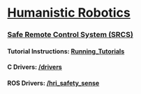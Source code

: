 
<h1><a href="http://humanisticrobotics.com" target="_blank">Humanistic Robotics</a></h1>

<h3><a href="http://humanisticrobotics.com/products/safe-remote-control" target="_blank">Safe Remote Control System (SRCS)</a></h3>


#### Tutorial Instructions: [Running_Tutorials](Running_Tutorials.md)
#### C Drivers: [/drivers](/drivers)
#### ROS Drivers: [/hri_safety_sense](/hri_safety_sense)

